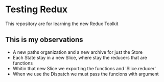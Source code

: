 # Testing Redux

This repository are for learning the new Redux Toolkit <br>

<h2>This is my observations</h2>

- A new paths organization and a new archive for just the Store
- Each State stay in a new Slice, where stay the reducers that are functions
- Whitin that new Slice we exporting the functions and 'Slice.reducer'
- When we use the Dispatch we must pass the funcions with argument
